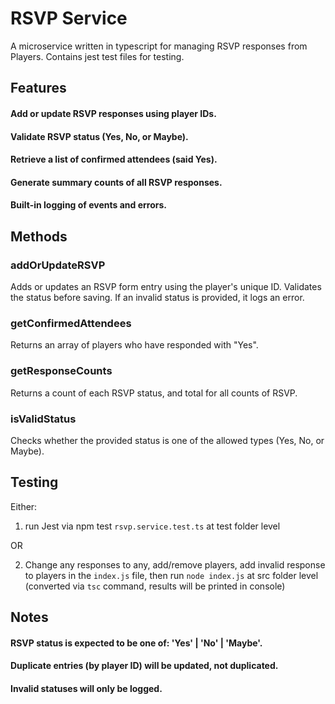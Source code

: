 # RSVP Service

A microservice written in typescript for managing RSVP responses from Players. Contains jest test files for testing.

## Features
#### Add or update RSVP responses using player IDs.

#### Validate RSVP status (Yes, No, or Maybe).

#### Retrieve a list of confirmed attendees (said Yes).

#### Generate summary counts of all RSVP responses.

#### Built-in logging of events and errors.

## Methods
### addOrUpdateRSVP
Adds or updates an RSVP form entry using the player's unique ID. Validates the status before saving. If an invalid status is provided, it logs an error.

### getConfirmedAttendees
Returns an array of players who have responded with "Yes".

### getResponseCounts
Returns a count of each RSVP status, and total for all counts of RSVP.

### isValidStatus
Checks whether the provided status is one of the allowed types (Yes, No, or Maybe).

## Testing

Either:
1. run Jest via npm test `rsvp.service.test.ts` at test folder level

OR

2. Change any responses to any, add/remove players, add invalid response to players in the `index.js` file, then run `node index.js` at src folder level (converted via `tsc` command, results will be printed in console)

## Notes
#### RSVP status is expected to be one of: 'Yes' | 'No' | 'Maybe'.

#### Duplicate entries (by player ID) will be updated, not duplicated.

#### Invalid statuses will only be logged.
